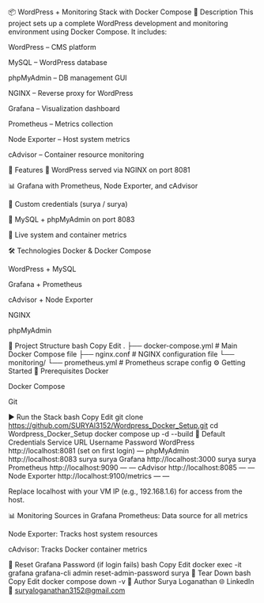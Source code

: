 📦 WordPress + Monitoring Stack with Docker Compose
🔧 Description
This project sets up a complete WordPress development and monitoring environment using Docker Compose. It includes:

WordPress – CMS platform

MySQL – WordPress database

phpMyAdmin – DB management GUI

NGINX – Reverse proxy for WordPress

Grafana – Visualization dashboard

Prometheus – Metrics collection

Node Exporter – Host system metrics

cAdvisor – Container resource monitoring

🚀 Features
📝 WordPress served via NGINX on port 8081

📊 Grafana with Prometheus, Node Exporter, and cAdvisor

🔐 Custom credentials (surya / surya)

🐘 MySQL + phpMyAdmin on port 8083

📡 Live system and container metrics

🛠️ Technologies
Docker & Docker Compose

WordPress + MySQL

Grafana + Prometheus

cAdvisor + Node Exporter

NGINX

phpMyAdmin

📁 Project Structure
bash
Copy
Edit
.
├── docker-compose.yml       # Main Docker Compose file
├── nginx.conf               # NGINX configuration file
└── monitoring/
    └── prometheus.yml       # Prometheus scrape config
⚙️ Getting Started
🧱 Prerequisites
Docker

Docker Compose

Git

▶️ Run the Stack
bash
Copy
Edit
git clone https://github.com/SURYAl3152/Wordpress_Docker_Setup.git
cd Wordpress_Docker_Setup
docker compose up -d --build
🔐 Default Credentials
Service	URL	Username	Password
WordPress	http://localhost:8081	(set on first login)	—
phpMyAdmin	http://localhost:8083	surya	surya
Grafana	http://localhost:3000	surya	surya
Prometheus	http://localhost:9090	—	—
cAdvisor	http://localhost:8085	—	—
Node Exporter	http://localhost:9100/metrics	—	—

Replace localhost with your VM IP (e.g., 192.168.1.6) for access from the host.

📊 Monitoring Sources in Grafana
Prometheus: Data source for all metrics

Node Exporter: Tracks host system resources

cAdvisor: Tracks Docker container metrics

🔁 Reset Grafana Password (if login fails)
bash
Copy
Edit
docker exec -it grafana grafana-cli admin reset-admin-password surya
🧼 Tear Down
bash
Copy
Edit
docker compose down -v
🤝 Author
Surya Loganathan
🌐 LinkedIn
📧 suryaloganathan3152@gmail.com
